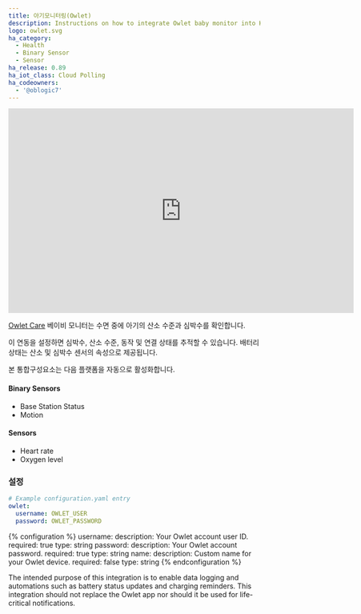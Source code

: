 ```yaml
---
title: 아기모니터링(Owlet)
description: Instructions on how to integrate Owlet baby monitor into Home Assistant.
logo: owlet.svg
ha_category:
  - Health
  - Binary Sensor
  - Sensor
ha_release: 0.89
ha_iot_class: Cloud Polling
ha_codeowners:
  - '@oblogic7'
---
```


<iframe width="690" height="409" src="https://www.youtube.com/embed/TrfA6HrYajk" frameborder="0" allow="accelerometer; autoplay; encrypted-media; gyroscope; picture-in-picture" allowfullscreen></iframe>

[Owlet Care](https://owletcare.com/) 베이비 모니터는 수면 중에 아기의 산소 수준과 심박수를 확인합니다.

이 연동을 설정하면 심박수, 산소 수준, 동작 및 연결 상태를 추적할 수 있습니다. 배터리 상태는 산소 및 심박수 센서의 속성으로 제공됩니다.

본 통합구성요소는 다음 플랫폼을 자동으로 활성화합니다.

#### Binary Sensors

- Base Station Status
- Motion

#### Sensors

- Heart rate
- Oxygen level

### 설정

```yaml
# Example configuration.yaml entry
owlet:
  username: OWLET_USER
  password: OWLET_PASSWORD
```

{% configuration %}
username:
  description: Your Owlet account user ID.
  required: true
  type: string
password:
  description: Your Owlet account password.
  required: true
  type: string
name:
  description: Custom name for your Owlet device.
  required: false
  type: string
{% endconfiguration %}

<p class='warning'>
The intended purpose of this integration is to enable data logging and automations such as battery status updates and charging reminders. This integration should not replace the Owlet app nor should it be used for life-critical notifications.
</p>
